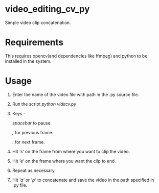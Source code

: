 # video_editing_cv_py
Simple video clip concatenation.

# Requirements

This requires opencv(and dependencies like ffmpeg) and python to be installed in the system.

# Usage

1. Enter the name of the video file with path in the .py source file.
2. Run the script *python viditcv.py*
3. Keys - 

   *spacebar* to pause.

   *,* for previous frame.
   
   *.* for next frame.
   
4. Hit *'s'* on the frame from where you want to clip the video.

5. Hit *'e'* on the frame where you want the clip to end.

6. Repeat as necessary.

7. Hit *'q'* or *'p'* to concatenate and save the video in the path specified in .py file.



